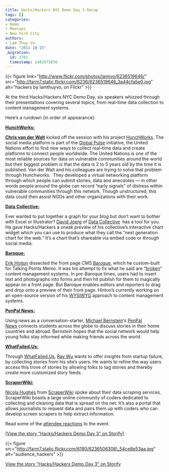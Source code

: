 ```yaml
---
title: Hacks/Hackers NYC Demo Day 3 Recap
tags: []
categories:
- Demo
- Meetups
- New York City
authors:
- Lam Thuy Vo
date: "2011-10-15"
_migration:
  id: 3781
  timestamp: 1482973856
---
```


{{< figure link="http://www.flickr.com/photos/lamivo/6236519646/" src="http://farm7.static.flickr.com/6236/6236519646_3a44cfa5e0.jpg" alt="hackers by lamthuyvo, on Flickr" >}}

At the third Hacks/Hackers NYC Demo Day, six speakers whizzed through their presentations covering several topics, from real-time data collection to content management systems.

Here&#8217;s a rundown (in order of appearance):

**[HunchWorks:][1]**

**[Chris van der Walt][2]** kicked off the session with his project [HunchWorks][1]. The social media platform is part of the [Global Pulse][3] initiative, the United Nations effort to find new ways to collect real-time data and create platforms to connect people worldwide. The United Nations is one of the most reliable sources for data on vulnerable communities around the world but their biggest problem is that the data is 2 to 5 years old by the time it is published. Van der Walt and his colleagues are trying to solve that problem through Hunchworks.  They developed a virtual networking platform through which people can submit stories, data and anecdotes — in other words people around the globe can record &#8220;early signals&#8221; of distress within vulnerable communities through this network. Though unstructured, this data could then assist NGOs and other organizations with their work.

**[Data Collective:][4]**

Ever wanted to put together a graph for your blog but don&#8217;t want to bother with Excel or Illustrator? [David Joerg][5] of [Data Collective][4]  has a tool for you. He gave Hacks/Hackers a sneak preview of his collective&#8217;s interactive chart widget which you can use to produce what they call the &#8220;next generation chart for the web.&#8221; It&#8217;s a chart that&#8217;s shareable via embed code or through social media.

**[Baroque:][6]**

[Erik Hinton][7] dissected the front page CMS [Baroque][6], which he custom-built for Talking Points Memo. It was his attempt to fix what he said are &#8220;[broken][8]&#8221; content management systems. In pre-Baroque times, users had to insert text and photographs into forms and then hit publish for them to magically appear on a front page. But Baroque enables editors and reporters to drag and drop onto a preview of their front page. Hinton&#8217;s currently working on an open-source version of his [WYSIWYG][9] approach to content management systems.

**[PenPal News:][10]**

Using news as a conversation-starter, [Michael Bernstein][11]&#8216;s [PenPal News][12] connects students across the globe to discuss stories in their home countries and abroad. Bernstein hopes that the social network would help young folks stay informed while making friends across the world.

**[WhatFailed.Us:][13]**

Through [WhatFailed.Us][13], [Ray Wu][14] wants to offer insights from startup failure, by collecting stories from his site&#8217;s users. He wants to refine the way users access this trove of stories by allowing folks to tag stories and thereby create more customized story feeds.

**[ScraperWiki:][15]**

[Nicola Hughes][16] from [ScraperWiki][17] spoke about their data scraping services. ScraperWiki boasts a large online community of coders dedicated to collecting and cleaning data that is spread on the net. It&#8217;s also a portal that allows journalists to request data and pairs them up with coders who can develop screen scrapers to help extract information.

Read some of the [attendee reactions][18] to the event.

[<a href=&#8221;http://storify.com/lamthuyvo/hackshackers-demo-day-3&#8243; target=&#8221;blank&#8221;>View the story &#8220;Hacks/Hackers Demo Day 3&#8221; on Storify]</a>

{{< figure src="http://farm7.static.flickr.com/6180/6236506308\_54ce8e53aa.jpg" alt="audience\_hackers" >}}</p> 

<noscript>
  <a href="https://storify.com/lamthuyvo/hackshackers-demo-day-3.html" target="_blank">View the story &#8220;Hacks/Hackers Demo Day 3&#8221; on Storify</a>
</noscript>

 [1]: http://www.unglobalpulse.org/projects/hunchworks
 [2]: http://twitter.com/cvanderwalt
 [3]: http://www.unglobalpulse.org/
 [4]: https://datacollective.org/
 [5]: http://twitter.com/dsjoerg
 [6]: http://labs.talkingpointsmemo.com/2011/08/the-baroque-era.php
 [7]: http://twitter.com/erikhinton
 [8]: http://labs.talkingpointsmemo.com/2011/07/the-twilight-of-the-cms.php
 [9]: http://en.wikipedia.org/wiki/WYSIWYG
 [10]: http://www.penpalnews.com
 [11]: http://twitter.com/penpalnews
 [12]: http://www.penpalnews.com/
 [13]: http://whatfailed.heroku.com/
 [14]: http://twitter.com/raymond_wu
 [15]: http://scraperwiki.com
 [16]: http://twitter.com/DataMinerUK
 [17]: https://scraperwiki.com/
 [18]: http://storify.com/lamthuyvo/hackshackers-demo-day-3